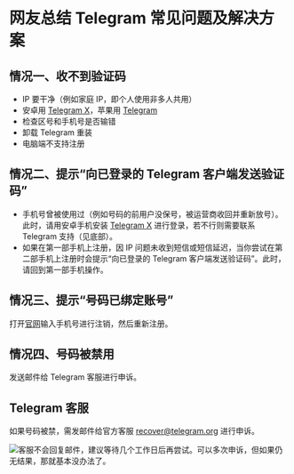 # 网友总结 Telegram 常见问题及解决方案

## 情况一、收不到验证码

- IP 要干净（例如家庭 IP，即个人使用非多人共用）
- 安卓用 [Telegram X](https://play.google.com/store/apps/details?id=org.thunderdog.challegram)，苹果用 [Telegram](https://apps.apple.com/us/app/telegram-messenger/id686449807)
- 检查区号和手机号是否输错
- 卸载 Telegram 重装
- 电脑端不支持注册

## 情况二、提示“向已登录的 Telegram 客户端发送验证码”

- 手机号曾被使用过（例如号码的前用户没保号，被运营商收回并重新放号）。此时，请用安卓手机安装 [Telegram X](https://play.google.com/store/apps/details?id=org.thunderdog.challegram) 进行登录，若不行则需要联系 Telegram 支持（见底部）。
- 如果在第一部手机上注册，因 IP 问题未收到短信或短信延迟，当你尝试在第二部手机上注册时会提示“向已登录的 Telegram 客户端发送验证码”。此时，请回到第一部手机操作。

## 情况三、提示“号码已绑定账号”

打开[官网](https://my.telegram.org/auth?to=delete)输入手机号进行注销，然后重新注册。

## 情况四、号码被禁用

发送邮件给 Telegram 客服进行申诉。

## Telegram 客服

如果号码被禁，需发邮件给官方客服 recover@telegram.org 进行申诉。

![](https://img.shields.io/badge/%E6%B3%A8%E6%84%8F%E4%BA%8B%E9%A1%B9%20-%20?color=D0112B)客服不会回复邮件，建议等待几个工作日后再尝试。可以多次申诉，但如果仍无结果，那就基本没办法了。
